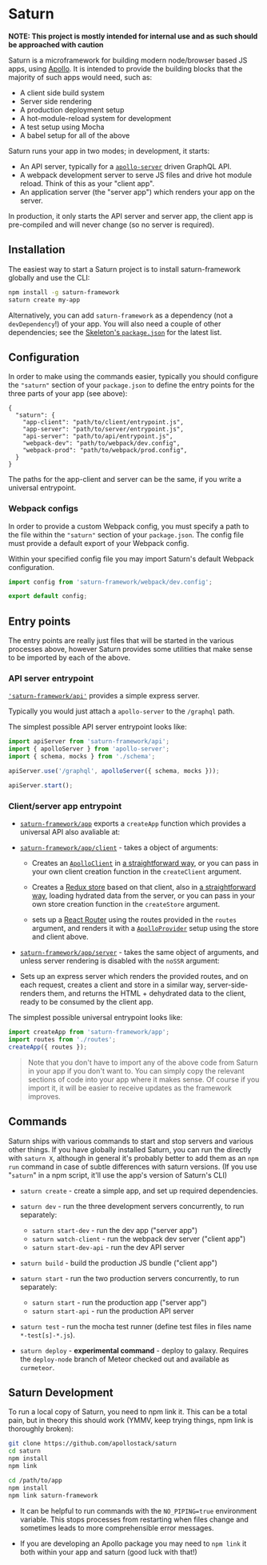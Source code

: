 # Saturn

**NOTE: This project is mostly intended for internal use and as such should be approached with caution**

Saturn is a microframework for building modern node/browser based JS apps, using [Apollo](http://apollostack.com). It is intended to provide the building blocks that the majority of such apps would need, such as:

 - A client side build system
 - Server side rendering
 - A production deployment setup
 - A hot-module-reload system for development
 - A test setup using Mocha
 - A babel setup for all of the above

Saturn runs your app in two modes; in development, it starts:

 - An API server, typically for a [`apollo-server`](https://github.com/apollostack/apollo-server) driven GraphQL API.
 - A webpack development server to serve JS files and drive hot module reload. Think of this as your "client app".
 - An application server (the "server app") which renders your app on the server.

In production, it only starts the API server and server app, the client app is pre-compiled and will never change (so no server is required).

## Installation

The easiest way to start a Saturn project is to install saturn-framework globally and use the CLI:

```bash
npm install -g saturn-framework
saturn create my-app
```

Alternatively, you can add `saturn-framework` as a dependency (not a `devDependency`!) of your app. You will also need a couple of other dependencies; see the [Skeleton's `package.json`](https://github.com/apollostack/saturn/blob/master/skel/package.json) for the latest list.

## Configuration

In order to make using the commands easier, typically you should configure the `"saturn"` section of your `package.json` to define the entry points for the three parts of your app (see above):

```
{
  "saturn": {
    "app-client": "path/to/client/entrypoint.js",
    "app-server": "path/to/server/entrypoint.js",
    "api-server": "path/to/api/entrypoint.js",
    "webpack-dev": "path/to/webpack/dev.config",
    "webpack-prod": "path/to/webpack/prod.config",
  }
}
```

The paths for the app-client and server can be the same, if you write a universal entrypoint.

### Webpack configs

In order to provide a custom Webpack config, you must specify a path to the file within the `"saturn"` section of your `package.json`. The config file must provide a default export of your Webpack config. 

Within your specified config file you may import Saturn's default Webpack configuration.

```js
import config from 'saturn-framework/webpack/dev.config';

export default config;
```

## Entry points

The entry points are really just files that will be started in the various processes above, however Saturn provides some utilities that make sense to be imported by each of the above.

### API server entrypoint

[`'saturn-framework/api'`](https://github.com/apollostack/saturn/blob/master/api/index.js) provides a simple express server.

Typically you would just attach a `apollo-server` to the `/graphql` path.

The simplest possible API server entrypoint looks like:

```js
import apiServer from 'saturn-framework/api';
import { apolloServer } from 'apollo-server';
import { schema, mocks } from './schema';

apiServer.use('/graphql', apolloServer({ schema, mocks }));

apiServer.start();
```

### Client/server app entrypoint
  - [`saturn-framework/app`](https://github.com/apollostack/saturn/blob/master/app/index.js) exports a `createApp` function which provides a universal API also avaliable at:

  - [`saturn-framework/app/client`](https://github.com/apollostack/saturn/blob/master/app/client.js) - takes a object of arguments:

    - Creates an [`ApolloClient`](http://github.com/apollostack/apollo-client) in [a straightforward way](https://github.com/apollostack/saturn/blob/master/app/apollo-client.js), or you can pass in your own client creation function in the `createClient` argument.

    - Creates a [Redux store](http://redux.js.org) based on that client, also in [a straightforward way](https://github.com/apollostack/saturn/blob/master/app/store.js), loading hydrated data from the server, or you can pass in your own store creation function in the `createStore` argument.

    - sets up a [React Router](https://github.com/reactjs/react-router) using the routes provided in the `routes` argument, and renders it with a [`ApolloProvider`](https://github.com/apollostack/react-apollo) setup using the store and client above.

  - [`saturn-framework/app/server`](https://github.com/apollostack/saturn/blob/master/app/server.js) - takes the same object of arguments, and unless server rendering is disabled with the `noSSR` argument:

   - Sets up an express server which renders the provided routes, and on each request, creates a client and store in a similar way, server-side-renders them, and returns the HTML + dehydrated data to the client, ready to be consumed by the client app.

The simplest possible universal entrypoint looks like:

```js
import createApp from 'saturn-framework/app';
import routes from './routes';
createApp({ routes });
```

> Note that you don't have to import any of the above code from Saturn in your app if you don't want to. You can simply copy the relevant sections of code into your app where it makes sense. Of course if you import it, it will be easier to receive updates as the framework improves.

## Commands

Saturn ships with various commands to start and stop servers and various other things. If you have globally installed Saturn, you can run the directly with `saturn X`, although in general it's probably better to add them as an `npm run`  command in case of subtle differences with saturn versions. (If you use "`saturn`" in a npm script, it'll use the app's version of Saturn's CLI)

- `saturn create` - create a simple app, and set up required dependencies.

- `saturn dev` - run the three development servers concurrently, to run separately:
  - `saturn start-dev` - run the dev app ("server app")
  - `saturn watch-client` - run the webpack dev server ("client app")
  - `saturn start-dev-api` - run the dev API server

- `saturn build` - build the production JS bundle ("client app")

- `saturn start` - run the two production servers concurrently, to run separately:
  - `saturn start` - run the production app ("server app")
  - `saturn start-api` - run the production API server

- `saturn test` - run the mocha test runner (define test files in files name `*-test[s]-*.js`).

- `saturn deploy` - **experimental command** -  deploy to galaxy. Requires the `deploy-node` branch of Meteor checked out and available as `curmeteor`.

## Saturn Development

To run a local copy of Saturn, you need to npm link it. This can be a total pain, but in theory this should work (YMMV, keep trying things, npm link is thoroughly broken):

```bash
git clone https://github.com/apollostack/saturn
cd saturn
npm install
npm link

cd /path/to/app
npm install
npm link saturn-framework
```

- It can be helpful to run commands with the `NO_PIPING=true` environment variable. This stops processes from restarting when files change and sometimes leads to more comprehensible error messages.

- If you are developing an Apollo package you may need to `npm link` it both within your app and saturn (good luck with that!)
